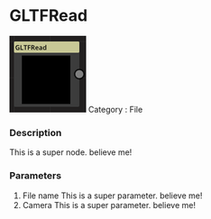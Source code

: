 # GLTFRead
![node picture](./GLTFRead.png)
Category : File
### Description
This is a super node. believe me!
### Parameters
1. File name
This is a super parameter. believe me!
1. Camera
This is a super parameter. believe me!


